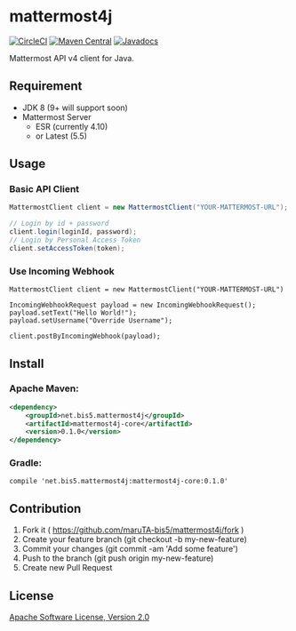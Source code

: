 mattermost4j
============

[![CircleCI](https://circleci.com/gh/maruTA-bis5/mattermost4j.svg?style=svg)](https://circleci.com/gh/maruTA-bis5/mattermost4j)
[![Maven Central](https://maven-badges.herokuapp.com/maven-central/net.bis5.mattermost4j/mattermost4j-core/badge.svg)](https://maven-badges.herokuapp.com/maven-central/net.bis5.mattermost4j/mattermost4j-core)
[![Javadocs](http://javadoc.io/badge/net.bis5.mattermost4j/mattermost4j-core.svg)](http://javadoc.io/doc/net.bis5.mattermost4j/mattermost4j-core)

Mattermost API v4 client for Java.

## Requirement
- JDK 8 (9+ will support soon)
- Mattermost Server
    - ESR (currently 4.10)
    - or Latest (5.5)

## Usage
### Basic API Client
```java
MattermostClient client = new MattermostClient("YOUR-MATTERMOST-URL");

// Login by id + password
client.login(loginId, password);
// Login by Personal Access Token
client.setAccessToken(token);
```

### Use Incoming Webhook
```
MattermostClient client = new MattermostClient("YOUR-MATTERMOST-URL")

IncomingWebhookRequest payload = new IncomingWebhookRequest();
payload.setText("Hello World!");
payload.setUsername("Override Username");

client.postByIncomingWebhook(payload);
```

## Install
### Apache Maven:
```xml
<dependency>
	<groupId>net.bis5.mattermost4j</groupId>
	<artifactId>mattermost4j-core</artifactId>
	<version>0.1.0</version>
</dependency>
```

### Gradle:
```
compile 'net.bis5.mattermost4j:mattermost4j-core:0.1.0'
```

## Contribution
1. Fork it ( https://github.com/maruTA-bis5/mattermost4j/fork )
2. Create your feature branch (git checkout -b my-new-feature)
3. Commit your changes (git commit -am 'Add some feature')
4. Push to the branch (git push origin my-new-feature)
5. Create new Pull Request

## License
[Apache Software License, Version 2.0](LICENSE.txt)

